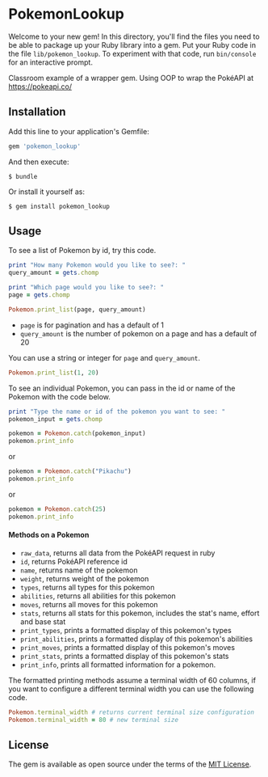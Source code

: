 # PokemonLookup

Welcome to your new gem! In this directory, you'll find the files you need to be able to package up your Ruby library into a gem. Put your Ruby code in the file `lib/pokemon_lookup`. To experiment with that code, run `bin/console` for an interactive prompt.

Classroom example of a wrapper gem. Using OOP to wrap the PokéAPI at https://pokeapi.co/

## Installation

Add this line to your application's Gemfile:

```ruby
gem 'pokemon_lookup'
```

And then execute:

    $ bundle

Or install it yourself as:

    $ gem install pokemon_lookup

## Usage

To see a list of Pokemon by id, try this code.

```ruby
print "How many Pokemon would you like to see?: "
query_amount = gets.chomp

print "Which page would you like to see?: "
page = gets.chomp

Pokemon.print_list(page, query_amount)
```
- `page` is for pagination and has a default of 1
- `query_amount` is the number of pokemon on a page and has a default of 20

You can use a string or integer for `page` and `query_amount`.

```ruby
Pokemon.print_list(1, 20)
```

To see an individual Pokemon, you can pass in the id or name of the Pokemon with the code below.

```ruby
print "Type the name or id of the pokemon you want to see: "
pokemon_input = gets.chomp

pokemon = Pokemon.catch(pokemon_input)
pokemon.print_info
```

or 

```ruby
pokemon = Pokemon.catch("Pikachu")
pokemon.print_info
```

or 

```ruby
pokemon = Pokemon.catch(25)
pokemon.print_info
```

#### Methods on a Pokemon

- `raw_data`, returns all data from the PokéAPI request in ruby
- `id`, returns PokéAPI reference id
- `name`, returns name of the pokemon
- `weight`, returns weight of the pokemon
- `types`, returns all types for this pokemon
- `abilities`, returns all abilities for this pokemon
- `moves`, returns all moves for this pokemon
- `stats`, returns all stats for this pokemon, includes the stat's name, effort and base stat
- `print_types`, prints a formatted display of this pokemon's types
- `print_abilities`, prints a formatted display of this pokemon's abilities
- `print_moves`, prints a formatted display of this pokemon's moves
- `print_stats`, prints a formatted display of this pokemon's stats
- `print_info`, prints all formatted information for a pokemon.

The formatted printing methods assume a terminal width of 60 columns, if you want to configure a different terminal width you can use the following code.

```ruby
Pokemon.terminal_width # returns current terminal size configuration
Pokemon.terminal_width = 80 # new terminal size
```

## License

The gem is available as open source under the terms of the [MIT License](https://opensource.org/licenses/MIT).
